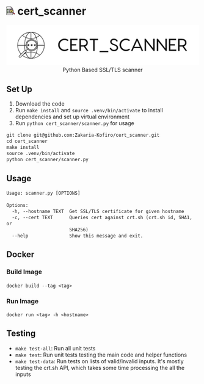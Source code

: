 # <img src="cert_logo.png" width="22"/> cert_scanner 

<img src="cert_scanner/web_app/static/images/logo.png">

<center>Python Based SSL/TLS scanner</center>

## Set Up 

1. Download the code 
2. Run `make install` and `source .venv/bin/activate` to install dependencies and set up virtual environment
3. Run `python cert_scanner/scanner.py` for usage

```
git clone git@github.com:Zakaria-Kofiro/cert_scanner.git
cd cert_scanner
make install
source .venv/bin/activate
python cert_scanner/scanner.py
```
## Usage
```
Usage: scanner.py [OPTIONS]

Options:
  -h, --hostname TEXT  Get SSL/TLS certificate for given hostname
  -c, --cert TEXT      Queries cert against crt.sh (crt.sh id, SHA1, or
                       SHA256)
  --help               Show this message and exit.
```

## Docker
### Build Image
`docker build --tag <tag>`

### Run Image
`docker run <tag> -h <hostname>`

## Testing
- `make test-all`: Run all unit tests
- `make test`: Run unit tests testing the main code and helper functions 
- `make test-data`: Run tests on lists of valid/invalid inputs. It's mostly testing the crt.sh API, which takes some time processing the all the inputs
